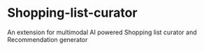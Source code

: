 # Shopping-list-curator
An extension for multimodal AI powered Shopping list curator and Recommendation generator
